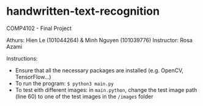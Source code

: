 # handwritten-text-recognition
COMP4102 - Final Project

Athurs: Hien Le (101044264) & Minh Nguyen (101039776)
Instructor: Rosa Azami



Instructions:
  - Ensure that all the necessary packages are installed (e.g. OpenCV, TensorFlow...)
  - To run the program: `$ python3 main.py`
  - To test eith different images: in `main.python`, change the test image path (line 60) to one of the test images in the
      `/images` folder
